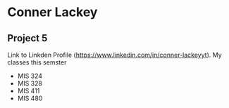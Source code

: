 Conner Lackey
====================
Project 5
---------------------
Link to Linkden Profile (https://www.linkedin.com/in/conner-lackeyyt).
My classes this semster
* MIS 324
* MIS 328
* MIS 411
* MIS 480
